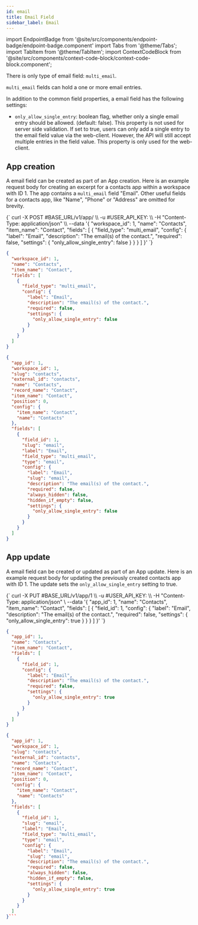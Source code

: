 ```yaml
---
id: email
title: Email Field
sidebar_label: Email
---
```


import EndpointBadge from '@site/src/components/endpoint-badge/endpoint-badge.component'
import Tabs from '@theme/Tabs';
import TabItem from '@theme/TabItem';
import ContextCodeBlock from '@site/src/components/context-code-block/context-code-block.component';

There is only type of email field: `multi_email`.

`multi_email` fields can hold a one or more email entries.

In addition to the common field properties, a email field has the following settings:

- `only_allow_single_entry`: boolean flag, whether only a single email entry should be allowed. (default: false). This property is not used for server side validation. If set to true, users can only add a single entry to the email field value via the web-client. However, the API will still accept multiple entries in the field value. This property is only used for the web-client.

## App creation

<EndpointBadge method="POST" url="https://api.tapeapp.com/v1/app" />

A email field can be created as part of an App creation. Here is an example request body for creating an excerpt for a contacts app within a workspace with ID 1.
The app contains a `multi_email` field "Email". Other useful fields for a contacts app, like "Name", "Phone" or "Address" are omitted for brevity.

<Tabs defaultValue="curl">

<TabItem value="curl" label="cURL">
<ContextCodeBlock language="shell" title='➡️      Request'>
{`
curl -X POST #BASE_URL/v1/app/ \\
   -u #USER_API_KEY: \\
   -H "Content-Type: application/json" \\
   --data '{
    "workspace_id": 1,
    "name": "Contacts",
    "item_name": "Contact",
    "fields": [
      {
        "field_type": "multi_email",
        "config": {
          "label": "Email",
          "description": "The email(s) of the contact.",
          "required": false,
          "settings": {
            "only_allow_single_entry": false
          }
        }
      }
    ] 
  }'
`}
</ContextCodeBlock>
</TabItem>

<TabItem value="json" label="JSON">

```json title="➡️      Request">
{
  "workspace_id": 1,
  "name": "Contacts",
  "item_name": "Contact",
  "fields": [
    {
      "field_type": "multi_email",
      "config": {
        "label": "Email",
        "description": "The email(s) of the contact.",
        "required": false,
        "settings": {
          "only_allow_single_entry": false
        }
      }
    }
  ]
}
```

</TabItem>
</Tabs>

```json title="⬅️      Response"
{
  "app_id": 1,
  "workspace_id": 1,
  "slug": "contacts",
  "external_id": "contacts",
  "name": "Contacts",
  "record_name": "Contact",
  "item_name": "Contact",
  "position": 0,
  "config": {
    "item_name": "Contact",
    "name": "Contacts"
  },
  "fields": [
    {
      "field_id": 1,
      "slug": "email",
      "label": "Email",
      "field_type": "multi_email",
      "type": "email",
      "config": {
        "label": "Email",
        "slug": "email",
        "description": "The email(s) of the contact.",
        "required": false,
        "always_hidden": false,
        "hidden_if_empty": false,
        "settings": {
          "only_allow_single_entry": false
        }
      }
    }
  ]
}
```

## App update

<EndpointBadge method="PUT" url="https://api.tapeapp.com/v1/app/{appId}" />

A email field can be created or updated as part of an App update. Here is an example request body for updating the previously created contacts app with ID 1.
The update sets the `only_allow_single_entry` setting to true.

<Tabs defaultValue="curl">

<TabItem value="curl" label="cURL">
<ContextCodeBlock language="shell" title='➡️      Request'>
{`
curl -X PUT #BASE_URL/v1/app/1 \\
  -u #USER_API_KEY: \\
   -H "Content-Type: application/json" \
   --data '{
    "app_id": 1,
    "name": "Contacts",
    "item_name": "Contact",
    "fields": [
      {
        "field_id": 1,
        "config": {
          "label": "Email",
          "description": "The email(s) of the contact.",
          "required": false,
          "settings": {
            "only_allow_single_entry": true
          }
        }
      }
    ] 
  }'
`}
</ContextCodeBlock>
</TabItem>

<TabItem value="json" label="JSON">

```json title="➡️      Request">
{
  "app_id": 1,
  "name": "Contacts",
  "item_name": "Contact",
  "fields": [
    {
      "field_id": 1,
      "config": {
        "label": "Email",
        "description": "The email(s) of the contact.",
        "required": false,
        "settings": {
          "only_allow_single_entry": true
        }
      }
    }
  ]
}
```

</TabItem>
</Tabs>

````json title="⬅️      Response"
{
  "app_id": 1,
  "workspace_id": 1,
  "slug": "contacts",
  "external_id": "contacts",
  "name": "Contacts",
  "record_name": "Contact",
  "item_name": "Contact",
  "position": 0,
  "config": {
    "item_name": "Contact",
    "name": "Contacts"
  },
  "fields": [
    {
      "field_id": 1,
      "slug": "email",
      "label": "Email",
      "field_type": "multi_email",
      "type": "email",
      "config": {
        "label": "Email",
        "slug": "email",
        "description": "The email(s) of the contact.",
        "required": false,
        "always_hidden": false,
        "hidden_if_empty": false,
        "settings": {
          "only_allow_single_entry": true
        }
      }
    }
  ]
}```

````
